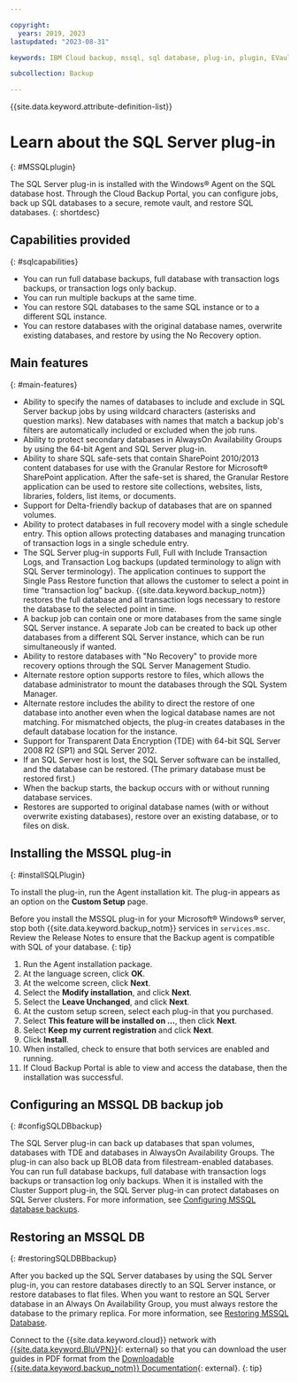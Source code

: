 ```yaml
---

copyright:
  years: 2019, 2023
lastupdated: "2023-08-31"

keywords: IBM Cloud backup, mssql, sql database, plug-in, plugin, EVault, Carbonite, restore SQL

subcollection: Backup

---
```

{{site.data.keyword.attribute-definition-list}}

# Learn about the SQL Server plug-in
{: #MSSQLplugin}

The SQL Server plug-in is installed with the Windows&reg; Agent on the SQL database host. Through the Cloud Backup Portal, you can configure jobs, back up SQL databases to a secure, remote vault, and restore SQL databases.
{: shortdesc}

## Capabilities provided
{: #sqlcapabilities}

- You can run full database backups, full database with transaction logs backups, or transaction logs only backup.
- You can run multiple backups at the same time.
- You can restore SQL databases to the same SQL instance or to a different SQL instance.
- You can restore databases with the original database names, overwrite existing databases, and restore by using the No Recovery option.

## Main features
{: #main-features}

- Ability to specify the names of databases to include and exclude in SQL Server backup jobs by using wildcard characters (asterisks and question marks). New databases with names that match a backup job's filters are automatically included or excluded when the job runs.
- Ability to protect secondary databases in AlwaysOn Availability Groups by using the 64-bit Agent and SQL Server plug-in.
- Ability to share SQL safe-sets that contain SharePoint 2010/2013 content databases for use with the Granular Restore for Microsoft&reg; SharePoint application. After the safe-set is shared, the Granular Restore application can be used to restore site collections, websites, lists, libraries, folders, list items, or documents.
- Support for Delta-friendly backup of databases that are on spanned volumes.
- Ability to protect databases in full recovery model with a single schedule entry. This option allows protecting databases and managing truncation of transaction logs in a single schedule entry.
- The SQL Server plug-in supports Full, Full with Include Transaction Logs, and Transaction Log backups (updated terminology to align with SQL Server terminology). The application continues to support the Single Pass Restore function that allows the customer to select a point in time “transaction log” backup. {{site.data.keyword.backup_notm}} restores the full database and all transaction logs necessary to restore the database to the selected point in time.
- A backup job can contain one or more databases from the same single SQL Server instance. A separate Job can be created to back up other databases from a different SQL Server instance, which can be run simultaneously if wanted.
- Ability to restore databases with "No Recovery" to provide more recovery options through the SQL Server Management Studio.
- Alternate restore option supports restore to files, which allows the database administrator to mount the databases through the SQL System Manager.
- Alternate restore includes the ability to direct the restore of one database into another even when the logical database names are not matching. For mismatched objects, the plug-in creates databases in the default database location for the instance.
- Support for Transparent Data Encryption (TDE) with 64-bit SQL Server 2008 R2 (SP1) and SQL Server 2012.
- If an SQL Server host is lost, the SQL Server software can be installed, and the database can be restored. (The primary database must be restored first.)
- When the backup starts, the backup occurs with or without running database services.
- Restores are supported to original database names (with or without overwrite existing databases), restore over an existing database, or to files on disk.

## Installing the MSSQL plug-in
{: #installSQLPlugin}

To install the plug-in, run the Agent installation kit. The plug-in appears as an option on the **Custom Setup** page.

Before you install the MSSQL plug-in for your Microsoft&reg; Windows&reg; server, stop both {{site.data.keyword.backup_notm}} services in `services.msc`.
Review the Release Notes to ensure that the Backup agent is compatible with SQL of your database.
{: tip}

1. Run the Agent installation package.
2. At the language screen, click **OK**.
3. At the welcome screen, click **Next**.
4. Select the **Modify installation**, and click **Next**.
5. Select the **Leave Unchanged**, and click **Next**.
6. At the custom setup screen, select each plug-in that you purchased.
7. Select **This feature will be installed on ...**, then click **Next**.
8. Select **Keep my current registration** and click **Next**.
9. Click **Install**.
10. When installed, check to ensure that both services are enabled and running.
11. If Cloud Backup Portal is able to view and access the database, then the installation was successful.


## Configuring an MSSQL DB backup job
{: #configSQLDBbackup}

The SQL Server plug-in can back up databases that span volumes, databases with TDE and databases in AlwaysOn Availability Groups. The plug-in can also back up BLOB data from filestream-enabled databases. You can run full database backups, full database with transaction logs backups or transaction log only backups. When it is installed with the Cluster Support plug-in, the SQL Server plug-in can protect databases on SQL Server clusters. For more information, see [Configuring MSSQL database backups](/docs/Backup?topic=Backup-configureMSSQLBackup).

## Restoring an MSSQL DB
{: #restoringSQLDBBbackup}

After you backed up the SQL Server databases by using the SQL Server plug-in, you can restore databases directly to an SQL Server instance, or restore databases to flat files. When you want to restore an SQL Server database in an Always On Availability Group, you must always restore the database to the primary replica.
For more information, see [Restoring MSSQL Database](/docs/Backup?topic=Backup-restoreMSSQLDB).

Connect to the {{site.data.keyword.cloud}} network with [{{site.data.keyword.BluVPN}}](/docs/iaas-vpn?topic=iaas-vpn-getting-started){: external} so that you can download the user guides in PDF format from the [Downloadable {{site.data.keyword.backup_notm}} Documentation](http://downloads.service.softlayer.com/evault/Documentation/){: external}.
{: tip}
